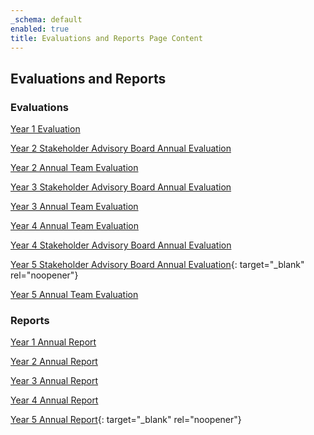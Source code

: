 ```yaml
---
_schema: default
enabled: true
title: Evaluations and Reports Page Content
---
```

## Evaluations and Reports

### Evaluations

[Year 1 Evaluation](https://drive.google.com/file/d/1LescLZCixXT2Y9qNmL7YVp1r53LTmTIn/view?usp=sharing)

[Year 2 Stakeholder Advisory Board Annual Evaluation](https://drive.google.com/file/d/1On_GUDmGEOKfSGb8UCSif0bxaKLtImOl/view?usp=sharing)

[Year 2 Annual Team Evaluation](https://drive.google.com/file/d/1tyi_P-dLZ_gyvHhHAyjtbh6kBdrDUiCp/view?usp=sharing)

[Year 3 Stakeholder Advisory Board Annual Evaluation](https://drive.google.com/file/d/1KthfzXxFTNMYkIfYCaBSpfS3DV7zMtwg/view?usp=sharing)

[Year 3 Annual Team Evaluation](https://drive.google.com/file/d/1eoRfusjKGJV6CJUzOKwOQGCDUXzdtNBs/view?usp=sharing)

[Year 4 Annual Team Evaluation](https://drive.google.com/file/d/18YijMDINDKY9_WZAaEfbtWxXrW_bY4jd/view?usp=sharing)

[Year 4 Stakeholder Advisory Board Annual Evaluation](https://drive.google.com/file/d/1ncdKZMkeynFHGtII7ziw0O2mX1SJLySl/view?usp=sharing)

[Year 5 Stakeholder Advisory Board Annual Evaluation](https://drive.google.com/file/d/1tMDO5BYlByN5-VGgDnXkkrHAz3_MSxRT/view?usp=sharing){: target="_blank" rel="noopener"}

[Year 5 Annual Team Evaluation](https://drive.google.com/file/d/1Yn1PCE4dDFZdDNJQqS4tB9tMlaauwFaY/view?usp=sharing)

### Reports

[Year 1 Annual Report](https://drive.google.com/file/d/1bIICflqm3U4nqQHcP3hItZUMsH-zWrE5/view?usp=sharing)

[Year 2 Annual Report](https://drive.google.com/file/d/1YyeJ9Y9GFNsQ0fkD_v0VutH6taFvO0oN/view?usp=sharing)

[Year 3 Annual Report](https://drive.google.com/file/d/1f7VFwrlghbjoVSHwMcXWDI1IhVF_VV9M/view?usp=sharing)

[Year 4 Annual Report](https://drive.google.com/file/d/1ekzmhwLcMVe2iJekRhSGeG3tLBqZAHoH/view?usp=drive_link)

[Year 5 Annual Report](https://drive.google.com/file/d/1p87nQztqZtL3E52UNFnQY-bzrmdLgOH7/view?usp=sharing){: target="_blank" rel="noopener"}